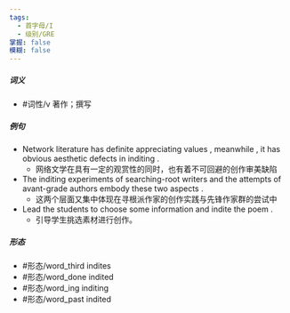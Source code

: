 ```yaml
---
tags:
  - 首字母/I
  - 级别/GRE
掌握: false
模糊: false
---
```

##### 词义
- #词性/v  著作；撰写
##### 例句
- Network literature has definite appreciating values , meanwhile , it has obvious aesthetic defects in inditing .
	- 网络文学在具有一定的观赏性的同时，也有着不可回避的创作审美缺陷
- The inditing experiments of searching-root writers and the attempts of avant-grade authors embody these two aspects .
	- 这两个层面又集中体现在寻根派作家的创作实践与先锋作家群的尝试中
- Lead the students to choose some information and indite the poem .
	- 引导学生挑选素材进行创作。
##### 形态
- #形态/word_third indites
- #形态/word_done indited
- #形态/word_ing inditing
- #形态/word_past indited

